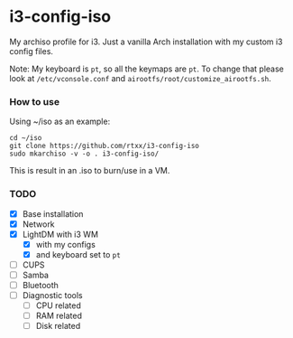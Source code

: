 # i3-config-iso
My archiso profile for i3. Just a vanilla Arch installation with my custom i3 config files.

Note: My keyboard is ```pt```, so all the keymaps are ```pt```. To change that please look at ```/etc/vconsole.conf``` and ```airootfs/root/customize_airootfs.sh```.

### How to use
Using ~/iso as an example:
```
cd ~/iso
git clone https://github.com/rtxx/i3-config-iso
sudo mkarchiso -v -o . i3-config-iso/
```
This is result in an .iso to burn/use in a VM.

### TODO
- [x] Base installation
- [x] Network
- [x] LightDM with i3 WM
  - [x] with my configs
  - [x] and keyboard set to ```pt```
- [ ] CUPS 
- [ ] Samba 
- [ ] Bluetooth 
- [ ] Diagnostic tools
  - [ ] CPU related
  - [ ] RAM related 
  - [ ] Disk related
